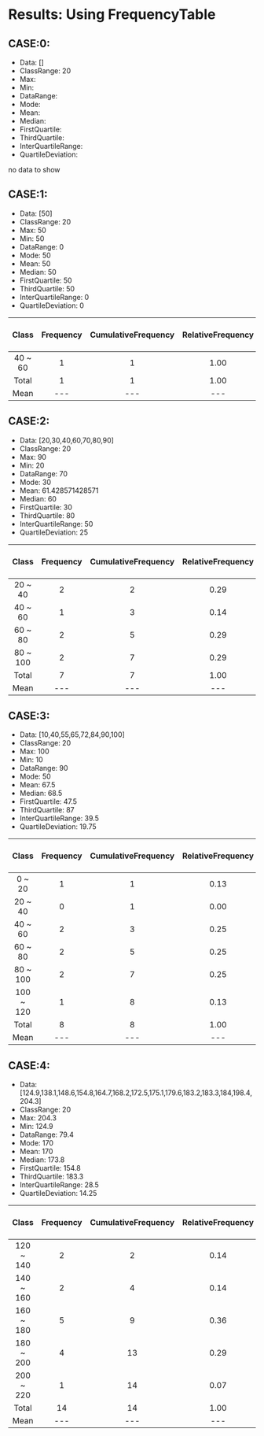 # Results: Using FrequencyTable

## CASE:0:
- Data: []
- ClassRange: 20
- Max: 
- Min: 
- DataRange: 
- Mode: 
- Mean: 
- Median: 
- FirstQuartile: 
- ThirdQuartile: 
- InterQuartileRange: 
- QuartileDeviation: 

no data to show

## CASE:1:
- Data: [50]
- ClassRange: 20
- Max: 50
- Min: 50
- DataRange: 0
- Mode: 50
- Mean: 50
- Median: 50
- FirstQuartile: 50
- ThirdQuartile: 50
- InterQuartileRange: 0
- QuartileDeviation: 0

|Class|Frequency|CumulativeFrequency|RelativeFrequency|CumulativeRelativeFrequency|ClassValue|ClassValue * Frequency|
|:---:|:---:|:---:|:---:|:---:|:---:|---:|
|40 ~ 60|1|1|1.00|1.00|50.0|50.0|
|Total|1|1|1.00|1.00|---|50.0|
|Mean|---|---|---|---|---|50.0|

## CASE:2:
- Data: [20,30,40,60,70,80,90]
- ClassRange: 20
- Max: 90
- Min: 20
- DataRange: 70
- Mode: 30
- Mean: 61.428571428571
- Median: 60
- FirstQuartile: 30
- ThirdQuartile: 80
- InterQuartileRange: 50
- QuartileDeviation: 25

|Class|Frequency|CumulativeFrequency|RelativeFrequency|CumulativeRelativeFrequency|ClassValue|ClassValue * Frequency|
|:---:|:---:|:---:|:---:|:---:|:---:|---:|
|20 ~ 40|2|2|0.29|0.29|30.0|60.0|
|40 ~ 60|1|3|0.14|0.43|50.0|50.0|
|60 ~ 80|2|5|0.29|0.71|70.0|140.0|
|80 ~ 100|2|7|0.29|1.00|90.0|180.0|
|Total|7|7|1.00|1.00|---|430.0|
|Mean|---|---|---|---|---|61.4|

## CASE:3:
- Data: [10,40,55,65,72,84,90,100]
- ClassRange: 20
- Max: 100
- Min: 10
- DataRange: 90
- Mode: 50
- Mean: 67.5
- Median: 68.5
- FirstQuartile: 47.5
- ThirdQuartile: 87
- InterQuartileRange: 39.5
- QuartileDeviation: 19.75

|Class|Frequency|CumulativeFrequency|RelativeFrequency|CumulativeRelativeFrequency|ClassValue|ClassValue * Frequency|
|:---:|:---:|:---:|:---:|:---:|:---:|---:|
|0 ~ 20|1|1|0.13|0.13|10.0|10.0|
|20 ~ 40|0|1|0.00|0.13|30.0|0.0|
|40 ~ 60|2|3|0.25|0.38|50.0|100.0|
|60 ~ 80|2|5|0.25|0.63|70.0|140.0|
|80 ~ 100|2|7|0.25|0.88|90.0|180.0|
|100 ~ 120|1|8|0.13|1.00|110.0|110.0|
|Total|8|8|1.00|1.00|---|540.0|
|Mean|---|---|---|---|---|67.5|

## CASE:4:
- Data: [124.9,138.1,148.6,154.8,164.7,168.2,172.5,175.1,179.6,183.2,183.3,184,198.4,204.3]
- ClassRange: 20
- Max: 204.3
- Min: 124.9
- DataRange: 79.4
- Mode: 170
- Mean: 170
- Median: 173.8
- FirstQuartile: 154.8
- ThirdQuartile: 183.3
- InterQuartileRange: 28.5
- QuartileDeviation: 14.25

|Class|Frequency|CumulativeFrequency|RelativeFrequency|CumulativeRelativeFrequency|ClassValue|ClassValue * Frequency|
|:---:|:---:|:---:|:---:|:---:|:---:|---:|
|120 ~ 140|2|2|0.14|0.14|130.0|260.0|
|140 ~ 160|2|4|0.14|0.29|150.0|300.0|
|160 ~ 180|5|9|0.36|0.64|170.0|850.0|
|180 ~ 200|4|13|0.29|0.93|190.0|760.0|
|200 ~ 220|1|14|0.07|1.00|210.0|210.0|
|Total|14|14|1.00|1.00|---|2,380.0|
|Mean|---|---|---|---|---|170.0|

